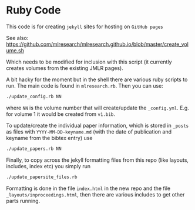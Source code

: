 # Ruby Code

This code is for creating `jekyll` sites for hosting on `GitHub pages`

See also: https://github.com/mlresearch/mlresearch.github.io/blob/master/create_volume.sh

Which needs to be modified for inclusion with this script (it currently creates volumes from the existing JMLR pages).

A bit hacky for the moment but in the shell there are various ruby scripts to run. The main code is found in `mlresearch.rb`. Then you can use:

```bash
./update_config.rb NN
```

where `NN` is the volume number that will create/update the `_config.yml`. E.g. for volume 1 it would be created from `v1.bib`. 

To update/create the individual paper information, which is stored in  `_posts` as files with `YYYY-MM-DD-keyname.md` (with the date of publication and keyname from the bibtex entry) use

```bash
./update_papers.rb NN
```

Finally, to copy across the jekyll formatting files from this repo (like layouts, includes, index etc) you simply run

```bash
./update_papersite_files.rb
```

Formatting is done in the file `index.html` in the new repo and the file `_layouts/inproceedings.html`, then there are various includes to get other parts running. 
